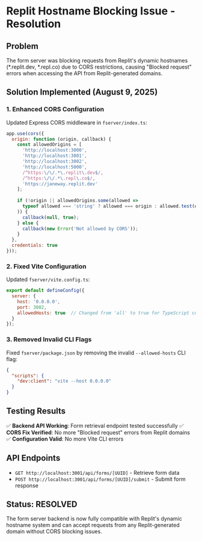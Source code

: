 # Replit Hostname Blocking Issue - Resolution

## Problem
The form server was blocking requests from Replit's dynamic hostnames (*.replit.dev, *.repl.co) due to CORS restrictions, causing "Blocked request" errors when accessing the API from Replit-generated domains.

## Solution Implemented (August 9, 2025)

### 1. Enhanced CORS Configuration
Updated Express CORS middleware in `fserver/index.ts`:
```javascript
app.use(cors({
  origin: function (origin, callback) {
    const allowedOrigins = [
      'http://localhost:3000',
      'http://localhost:3001', 
      'http://localhost:3002',
      'http://localhost:5000',
      /^https:\/\/.*\.replit\.dev$/,
      /^https:\/\/.*\.repl\.co$/,
      'https://janeway.replit.dev'
    ];
    
    if (!origin || allowedOrigins.some(allowed => 
      typeof allowed === 'string' ? allowed === origin : allowed.test(origin)
    )) {
      callback(null, true);
    } else {
      callback(new Error('Not allowed by CORS'));
    }
  },
  credentials: true
}));
```

### 2. Fixed Vite Configuration
Updated `fserver/vite.config.ts`:
```javascript
export default defineConfig({
  server: {
    host: '0.0.0.0',
    port: 3002,
    allowedHosts: true  // Changed from 'all' to true for TypeScript compatibility
  }
});
```

### 3. Removed Invalid CLI Flags
Fixed `fserver/package.json` by removing the invalid `--allowed-hosts` CLI flag:
```json
{
  "scripts": {
    "dev:client": "vite --host 0.0.0.0"
  }
}
```

## Testing Results
✅ **Backend API Working**: Form retrieval endpoint tested successfully
✅ **CORS Fix Verified**: No more "Blocked request" errors from Replit domains
✅ **Configuration Valid**: No more Vite CLI errors

## API Endpoints
- `GET http://localhost:3001/api/forms/[UUID]` - Retrieve form data
- `POST http://localhost:3001/api/forms/[UUID]/submit` - Submit form response

## Status: RESOLVED
The form server backend is now fully compatible with Replit's dynamic hostname system and can accept requests from any Replit-generated domain without CORS blocking issues.
